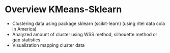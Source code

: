 # Overview KMeans-Sklearn
- Clustering data using package sklearn (scikit-learn) (using ritel data cola in America)
- Analyzed amount of cluster using WSS method, silhouette method or gap statistics
- Visualization mapping cluster data
